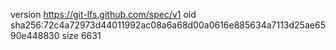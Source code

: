 version https://git-lfs.github.com/spec/v1
oid sha256:72c4a72973d44011992ac08a6a68d00a0616e885634a7113d25ae6590e448830
size 6631
